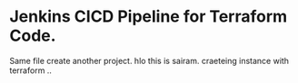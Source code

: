 # Jenkins CICD Pipeline for Terraform Code.
Same file create another project. 
hlo  this is sairam.
craeteing instance with terraform ..